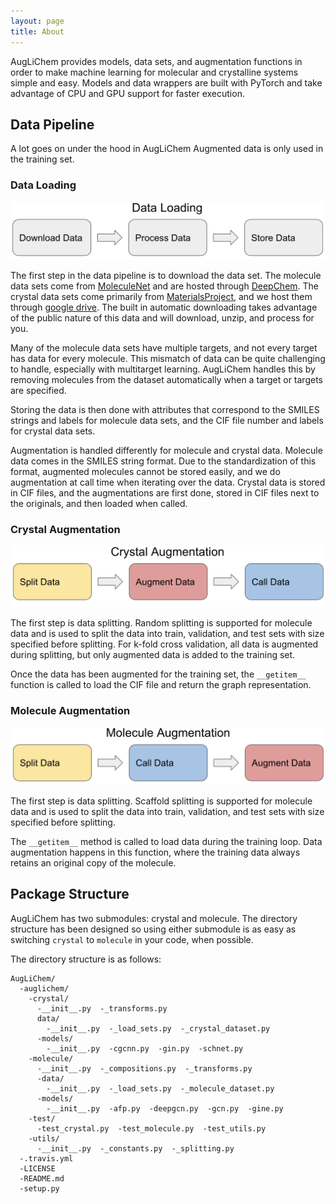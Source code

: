 ```yaml
---
layout: page
title: About
---
```


AugLiChem provides models, data sets, and augmentation functions in order to make machine learning for molecular and crystalline systems simple and easy.
Models and data wrappers are built with PyTorch and take advantage of CPU and GPU support for faster execution.

## Data Pipeline

A lot goes on under the hood in AugLiChem
Augmented data is only used in the training set.

### Data Loading

![data_pipeline](./images/data_loading_pipeline.png)

The first step in the data pipeline is to download the data set.
The molecule data sets come from [MoleculeNet](https://arxiv.org/pdf/1703.00564.pdf) and are hosted through [DeepChem](https://deepchem.io/).
The crystal data sets come primarily from [MaterialsProject](https://materialsproject.org/), and we host them through [google drive](https://drive.google.com/drive/u/1/folders/1JT6bCcCdvszQNrnSzW2wXrjaf1ATWEw4).
The built in automatic downloading takes advantage of the public nature of this data and will download, unzip, and process for you.

Many of the molecule data sets have multiple targets, and not every target has data for every molecule.
This mismatch of data can be quite challenging to handle, especially with multitarget learning.
AugLiChem handles this by removing molecules from the dataset automatically when a target or targets are specified.

Storing the data is then done with attributes that correspond to the SMILES strings and labels for molecule data sets, and the CIF file number and labels for crystal data sets.


Augmentation is handled differently for molecule and crystal data.
Molecule data comes in the SMILES string format.
Due to the standardization of this format, augmented molecules cannot be stored easily, and we do augmentation at call time when iterating over the data.
Crystal data is stored in CIF files, and the augmentations are first done, stored in CIF files next to the originals, and then loaded when called.

### Crystal Augmentation

![crystal_pipeline](./images/crystal_pipeline.png)

The first step is data splitting.
Random splitting is supported for molecule data and is used to split the data into train, validation, and test sets with size specified before splitting.
For k-fold cross validation, all data is augmented during splitting, but only augmented data is added to the training set.

Once the data has been augmented for the training set, the `__getitem__` function is called to load the CIF file and return the graph representation.


### Molecule Augmentation

![molecule_pipeline](./images/molecule_pipeline.png)

The first step is data splitting.
Scaffold splitting is supported for molecule data and is used to split the data into train, validation, and test sets with size specified before splitting.

The `__getitem__` method is called to load data during the training loop.
Data augmentation happens in this function, where the training data always retains an original copy of the molecule.


## Package Structure

AugLiChem has two submodules: crystal and molecule.
The directory structure has been designed so using either submodule is as easy as switching `crystal` to `molecule` in your code, when possible.

The directory structure is as follows:

```
AugLiChem/
  -auglichem/
    -crystal/
      -__init__.py  -_transforms.py
      data/
        -__init__.py  -_load_sets.py  -_crystal_dataset.py
      -models/
        -__init__.py  -cgcnn.py  -gin.py  -schnet.py
    -molecule/
      -__init__.py  -_compositions.py  -_transforms.py
      -data/
        -__init__.py  -_load_sets.py  -_molecule_dataset.py
      -models/
        -__init__.py  -afp.py  -deepgcn.py  -gcn.py  -gine.py
    -test/
      -test_crystal.py  -test_molecule.py  -test_utils.py
    -utils/
      -__init__.py  -_constants.py  -_splitting.py
  -.travis.yml
  -LICENSE
  -README.md
  -setup.py
```

